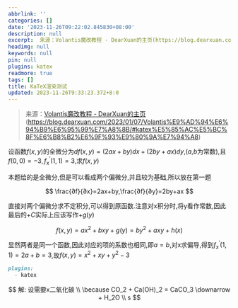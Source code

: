 ```yaml
---
abbrlink: ''
categories: []
date: '2023-11-26T09:22:02.845830+08:00'
description: null
excerpt:  来源：Volantis魔改教程 - DearXuan的主页(https://blog.dearxuan.com/2023/01/07/Volantis%E9%AD%94%E6%94%B9%E6%95%99%E7%A8%8B/#katex%E5%85%AC%E5%BC%8F%E6%B8%B2%E6%9F%93%E9%80%9A%E7%94%A8)  设函数f(x,y)的全微分为df(x,y)=(2...
headimg: null
keywords: null
pin: null
plugins: katex
readmore: true
tags: []
title: KaTeX渲染测试
updated: 2023-11-26T9:33:23.372+8:0
---
```

> 来源：[Volantis魔改教程 - DearXuan的主页](https://blog.dearxuan.com/2023/01/07/Volantis%E9%AD%94%E6%94%B9%E6%95%99%E7%A8%8B/#katex%E5%85%AC%E5%BC%8F%E6%B8%B2%E6%9F%93%E9%80%9A%E7%94%A8)(https://blog.dearxuan.com/2023/01/07/Volantis%E9%AD%94%E6%94%B9%E6%95%99%E7%A8%8B/#katex%E5%85%AC%E5%BC%8F%E6%B8%B2%E6%9F%93%E9%80%9A%E7%94%A8)

设函数$f(x,y)$的全微分为$df(x,y)=(2ax+by)dx+(2by+ax)dy$,($a$,$b$为常数),且$f(0,0)=-3,f_{x}^{'}(1,1)=3$,求$f(x,y)$

本题给的是全微分,但是可以看成两个偏微分,并且较为基础,所以放在第一题

$$
\frac{∂f}{∂x}=2ax+by,\frac{∂f}{∂y}=2by+ax
$$

直接对两个偏微分求不定积分,可以得到原函数.注意对x积分时,将y看作常数,因此最后的$+C$实际上应该写作$+g(y)$

$$
f(x,y)=ax^{2}+bxy+g(y)=by^{2}+axy+h(x)
$$

显然两者是同一个函数,因此对应的项的系数也相同,即$a=b$,对x求偏导,得到$f_{x}^{'}(1,1)=2a+b=3$,故$f(x,y)=x^2+xy+y^2-3$

```markdown
plugins:
  - katex
```


$$
解: 设需要x二氧化碳 \\
\because CO_2 + Ca(OH)_2 = CaCO_3 \downarrow + H_2O \\
s
$$
 
